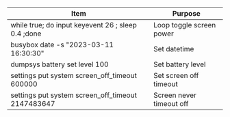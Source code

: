 
| Item | Purpose |
| --- | --- |
| while true; do input keyevent 26 ; sleep 0.4 ;done | Loop toggle screen power |
| busybox date -s "2023-03-11 16:30:30" | Set datetime |
| dumpsys battery set level 100 | Set battery level |
| settings put system screen_off_timeout 600000 | Set screen off timeout |
| settings put system screen_off_timeout 2147483647 | Screen never timeout off |

